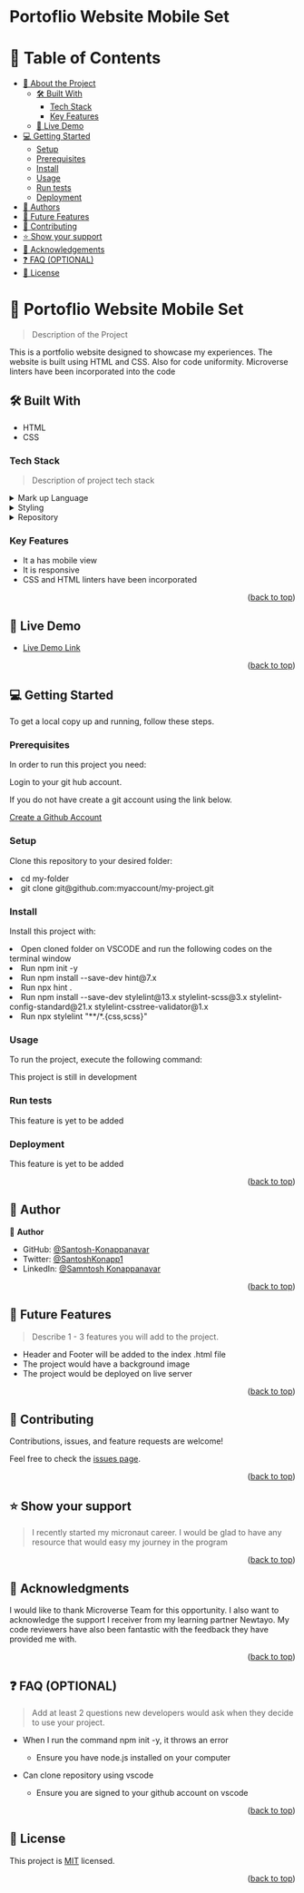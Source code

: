 <a name="readme-top"></a>


<!--
HOW TO USE:
This is an example of how you may give instructions on setting up your project locally.

Modify this file to match your project and remove sections that don't apply.

REQUIRED SECTIONS:
- Table of Contents
- About the Project
  - Built With
  - Live Demo
- Getting Started
- Authors
- Future Features
- Contributing
- Show your support
- Acknowledgements
- License

OPTIONAL SECTIONS:
- FAQ

After you're finished please remove all the comments and instructions!
-->



  <h1><b> Portoflio Website Mobile Set</b></h1>

</div>

<!-- TABLE OF CONTENTS -->

# 📗 Table of Contents

- [📖 About the Project](#about-project)
  - [🛠 Built With](#built-with)
    - [Tech Stack](#tech-stack)
    - [Key Features](#key-features)
  - [🚀 Live Demo](#live-demo)
- [💻 Getting Started](#getting-started)
  - [Setup](#setup)
  - [Prerequisites](#prerequisites)
  - [Install](#install)
  - [Usage](#usage)
  - [Run tests](#run-tests)
  - [Deployment](#triangular_flag_on_post-deployment)
- [👥 Authors](#authors)
- [🔭 Future Features](#future-features)
- [🤝 Contributing](#contributing)
- [⭐️ Show your support](#support)
- [🙏 Acknowledgements](#acknowledgements)
- [❓ FAQ (OPTIONAL)](#faq)
- [📝 License](#license)

<!-- PROJECT DESCRIPTION -->

# 📖  Portoflio Website Mobile Set <a name="about-project"></a>

> Description of the Project

This is a portfolio website designed to showcase my experiences. The website is built using HTML and CSS. Also for code uniformity. Microverse linters have been incorporated into the code

## 🛠 Built With <a name="built-with"></a>
<ul>
  <li>HTML</li> 
  <li>CSS</li>
</ul>

### Tech Stack <a name="tech-stack"></a>

> Description of project tech stack 

<details>
  <summary>Mark up Language</summary>
  <ul>
    <li><a href="https://html.com/">HTML</a></li>
  </ul>
</details>

<details>
  <summary>Styling</summary>
  <ul>
    <li><a href="https://www.w3.org/Style/CSS/Overview.en.html/">CSS</a></li>
  </ul>
</details>

<details>
<summary>Repository</summary>
  <ul>
    <li><a href="https://www.https://github.com//">Github</a></li>
  </ul>
</details>

<!-- Features -->

### Key Features <a name="key-features"></a>



- It a has mobile view
- It is responsive
- CSS and HTML linters have been incorporated

<p align="right">(<a href="#readme-top">back to top</a>)</p>

<!-- LIVE DEMO -->

## 🚀 Live Demo <a name="live-demo"></a>



- [Live Demo Link](https://github.com/Newtayo/Hello-Microverse-Project/blob/main/index.html)

<p align="right">(<a href="#readme-top">back to top</a>)</p>

<!-- GETTING STARTED -->

## 💻 Getting Started <a name="getting-started"></a>


To get a local copy up and running, follow these steps.

### Prerequisites

In order to run this project you need:

Login to your git hub account.

If you do not have create a git account using the link below.

<a href ="wwww.github.com"> Create a Github Account</a>

### Setup

Clone this repository to your desired folder:


  <li> cd my-folder
  <li> git clone git@github.com:myaccount/my-project.git


### Install

Install this project with:

<li> Open cloned folder on VSCODE and run the following codes on the terminal window
<li> Run npm init -y 
<li> Run npm install --save-dev hint@7.x
<li> Run npx hint .
<li> Run npm install --save-dev stylelint@13.x stylelint-scss@3.x stylelint-config-standard@21.x stylelint-csstree-validator@1.x
<li> Run npx stylelint "**/*.{css,scss}"

### Usage

To run the project, execute the following command:

This project is still in development 

### Run tests

This feature is yet to be added

### Deployment

This feature is yet to be added



<p align="right">(<a href="#readme-top">back to top</a>)</p>

<!-- AUTHORS -->

## 👥 Author <a name="authors"></a>



👤 **Author**

- GitHub: [@Santosh-Konappanavar](https://github.com/Santosh-Konappanavar/Portfolio-mobile-setup)
- Twitter: [@SantoshKonapp1](https://twitter.com/SantoshKonappa1)
- LinkedIn: [@Samntosh Konappanavar](https://www.linkedin.com/in/santosh-konappanavar/)



<p align="right">(<a href="#readme-top">back to top</a>)</p>

<!-- FUTURE FEATURES -->

## 🔭 Future Features <a name="future-features"></a>

> Describe 1 - 3 features you will add to the project.

-  Header and Footer will be added to the index .html file
-  The project would have a background image
-  The project would be deployed on live server

<p align="right">(<a href="#readme-top">back to top</a>)</p>

<!-- CONTRIBUTING -->

## 🤝 Contributing <a name="contributing"></a>

Contributions, issues, and feature requests are welcome!

Feel free to check the [issues page](../../issues/).

<p align="right">(<a href="#readme-top">back to top</a>)</p>

<!-- SUPPORT -->

## ⭐️ Show your support <a name="support"></a>

> I recently started my micronaut career. I would be glad to have any resource that would easy my journey in the program

<p align="right">(<a href="#readme-top">back to top</a>)</p>

<!-- ACKNOWLEDGEMENTS -->

## 🙏 Acknowledgments <a name="acknowledgements"></a>



I would like to thank Microverse Team for this opportunity. I also want to acknowledge the support I receiver from my learning partner Newtayo. My code reviewers have also been fantastic with the feedback they have provided me with.

<p align="right">(<a href="#readme-top">back to top</a>)</p>

<!-- FAQ (optional) -->

## ❓ FAQ (OPTIONAL) <a name="faq"></a>

> Add at least 2 questions new developers would ask when they decide to use your project.

- When I run the command npm init -y, it throws an error  

  - Ensure you have node.js installed on your computer

- Can clone repository using vscode

  - Ensure you are signed to your github account on vscode

<p align="right">(<a href="#readme-top">back to top</a>)</p>

<!-- LICENSE -->

## 📝 License <a name="license"></a>

This project is [MIT](https://github.com/Santosh-Konappanavar/Portfolio-mobile-setup/blob/main/LICENSE) licensed.


<p align="right">(<a href="#readme-top">back to top</a>)</p>
